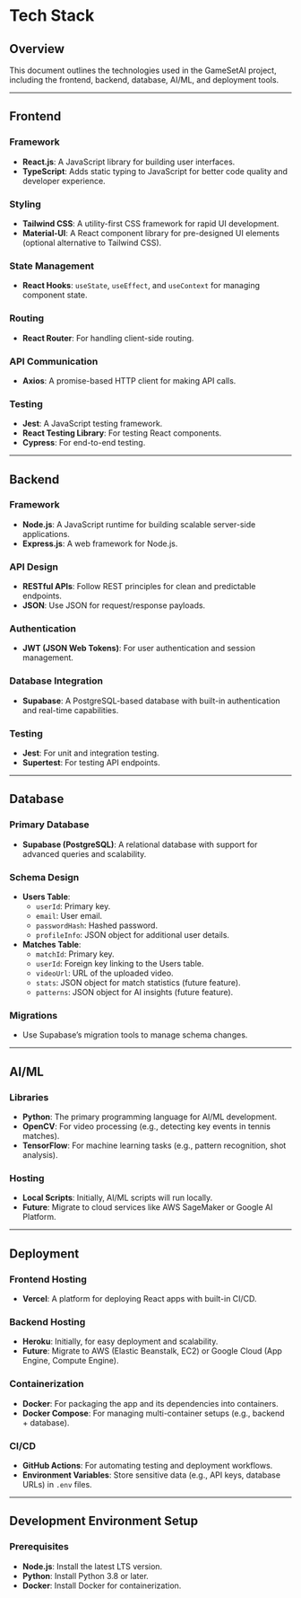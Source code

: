 # Tech Stack

## Overview
This document outlines the technologies used in the GameSetAI project, including the frontend, backend, database, AI/ML, and deployment tools.

---

## Frontend
### Framework
- **React.js**: A JavaScript library for building user interfaces.
- **TypeScript**: Adds static typing to JavaScript for better code quality and developer experience.

### Styling
- **Tailwind CSS**: A utility-first CSS framework for rapid UI development.
- **Material-UI**: A React component library for pre-designed UI elements (optional alternative to Tailwind CSS).

### State Management
- **React Hooks**: `useState`, `useEffect`, and `useContext` for managing component state.

### Routing
- **React Router**: For handling client-side routing.

### API Communication
- **Axios**: A promise-based HTTP client for making API calls.

### Testing
- **Jest**: A JavaScript testing framework.
- **React Testing Library**: For testing React components.
- **Cypress**: For end-to-end testing.

---

## Backend
### Framework
- **Node.js**: A JavaScript runtime for building scalable server-side applications.
- **Express.js**: A web framework for Node.js.

### API Design
- **RESTful APIs**: Follow REST principles for clean and predictable endpoints.
- **JSON**: Use JSON for request/response payloads.

### Authentication
- **JWT (JSON Web Tokens)**: For user authentication and session management.

### Database Integration
- **Supabase**: A PostgreSQL-based database with built-in authentication and real-time capabilities.

### Testing
- **Jest**: For unit and integration testing.
- **Supertest**: For testing API endpoints.

---

## Database
### Primary Database
- **Supabase (PostgreSQL)**: A relational database with support for advanced queries and scalability.

### Schema Design
- **Users Table**:
  - `userId`: Primary key.
  - `email`: User email.
  - `passwordHash`: Hashed password.
  - `profileInfo`: JSON object for additional user details.
- **Matches Table**:
  - `matchId`: Primary key.
  - `userId`: Foreign key linking to the Users table.
  - `videoUrl`: URL of the uploaded video.
  - `stats`: JSON object for match statistics (future feature).
  - `patterns`: JSON object for AI insights (future feature).

### Migrations
- Use Supabase’s migration tools to manage schema changes.

---

## AI/ML
### Libraries
- **Python**: The primary programming language for AI/ML development.
- **OpenCV**: For video processing (e.g., detecting key events in tennis matches).
- **TensorFlow**: For machine learning tasks (e.g., pattern recognition, shot analysis).

### Hosting
- **Local Scripts**: Initially, AI/ML scripts will run locally.
- **Future**: Migrate to cloud services like AWS SageMaker or Google AI Platform.

---

## Deployment
### Frontend Hosting
- **Vercel**: A platform for deploying React apps with built-in CI/CD.

### Backend Hosting
- **Heroku**: Initially, for easy deployment and scalability.
- **Future**: Migrate to AWS (Elastic Beanstalk, EC2) or Google Cloud (App Engine, Compute Engine).

### Containerization
- **Docker**: For packaging the app and its dependencies into containers.
- **Docker Compose**: For managing multi-container setups (e.g., backend + database).

### CI/CD
- **GitHub Actions**: For automating testing and deployment workflows.
- **Environment Variables**: Store sensitive data (e.g., API keys, database URLs) in `.env` files.

---

## Development Environment Setup
### Prerequisites
- **Node.js**: Install the latest LTS version.
- **Python**: Install Python 3.8 or later.
- **Docker**: Install Docker for containerization.